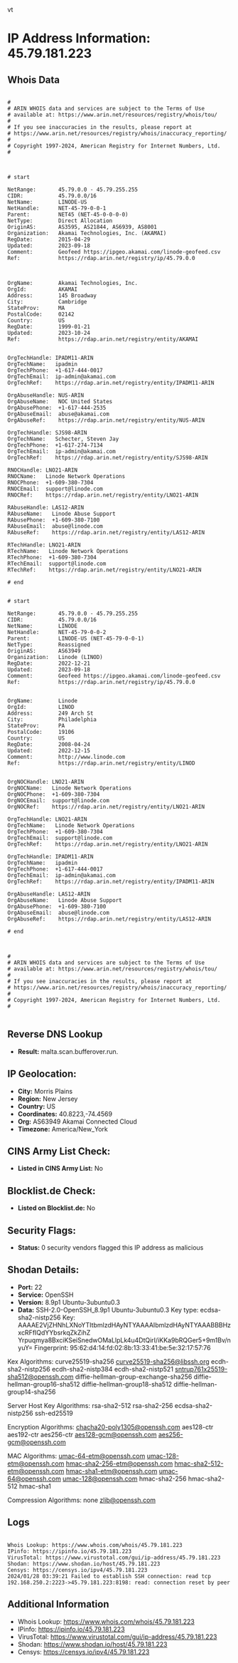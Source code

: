 vt
# IP Address Information: 45.79.181.223

## Whois Data
```

#
# ARIN WHOIS data and services are subject to the Terms of Use
# available at: https://www.arin.net/resources/registry/whois/tou/
#
# If you see inaccuracies in the results, please report at
# https://www.arin.net/resources/registry/whois/inaccuracy_reporting/
#
# Copyright 1997-2024, American Registry for Internet Numbers, Ltd.
#



# start

NetRange:       45.79.0.0 - 45.79.255.255
CIDR:           45.79.0.0/16
NetName:        LINODE-US
NetHandle:      NET-45-79-0-0-1
Parent:         NET45 (NET-45-0-0-0-0)
NetType:        Direct Allocation
OriginAS:       AS3595, AS21844, AS6939, AS8001
Organization:   Akamai Technologies, Inc. (AKAMAI)
RegDate:        2015-04-29
Updated:        2023-09-18
Comment:        Geofeed https://ipgeo.akamai.com/linode-geofeed.csv
Ref:            https://rdap.arin.net/registry/ip/45.79.0.0



OrgName:        Akamai Technologies, Inc.
OrgId:          AKAMAI
Address:        145 Broadway
City:           Cambridge
StateProv:      MA
PostalCode:     02142
Country:        US
RegDate:        1999-01-21
Updated:        2023-10-24
Ref:            https://rdap.arin.net/registry/entity/AKAMAI


OrgTechHandle: IPADM11-ARIN
OrgTechName:   ipadmin
OrgTechPhone:  +1-617-444-0017 
OrgTechEmail:  ip-admin@akamai.com
OrgTechRef:    https://rdap.arin.net/registry/entity/IPADM11-ARIN

OrgAbuseHandle: NUS-ARIN
OrgAbuseName:   NOC United States
OrgAbusePhone:  +1-617-444-2535 
OrgAbuseEmail:  abuse@akamai.com
OrgAbuseRef:    https://rdap.arin.net/registry/entity/NUS-ARIN

OrgTechHandle: SJS98-ARIN
OrgTechName:   Schecter, Steven Jay
OrgTechPhone:  +1-617-274-7134 
OrgTechEmail:  ip-admin@akamai.com
OrgTechRef:    https://rdap.arin.net/registry/entity/SJS98-ARIN

RNOCHandle: LNO21-ARIN
RNOCName:   Linode Network Operations
RNOCPhone:  +1-609-380-7304 
RNOCEmail:  support@linode.com
RNOCRef:    https://rdap.arin.net/registry/entity/LNO21-ARIN

RAbuseHandle: LAS12-ARIN
RAbuseName:   Linode Abuse Support
RAbusePhone:  +1-609-380-7100 
RAbuseEmail:  abuse@linode.com
RAbuseRef:    https://rdap.arin.net/registry/entity/LAS12-ARIN

RTechHandle: LNO21-ARIN
RTechName:   Linode Network Operations
RTechPhone:  +1-609-380-7304 
RTechEmail:  support@linode.com
RTechRef:    https://rdap.arin.net/registry/entity/LNO21-ARIN

# end


# start

NetRange:       45.79.0.0 - 45.79.255.255
CIDR:           45.79.0.0/16
NetName:        LINODE
NetHandle:      NET-45-79-0-0-2
Parent:         LINODE-US (NET-45-79-0-0-1)
NetType:        Reassigned
OriginAS:       AS63949
Organization:   Linode (LINOD)
RegDate:        2022-12-21
Updated:        2023-09-18
Comment:        Geofeed https://ipgeo.akamai.com/linode-geofeed.csv
Ref:            https://rdap.arin.net/registry/ip/45.79.0.0


OrgName:        Linode
OrgId:          LINOD
Address:        249 Arch St
City:           Philadelphia
StateProv:      PA
PostalCode:     19106
Country:        US
RegDate:        2008-04-24
Updated:        2022-12-15
Comment:        http://www.linode.com
Ref:            https://rdap.arin.net/registry/entity/LINOD


OrgNOCHandle: LNO21-ARIN
OrgNOCName:   Linode Network Operations
OrgNOCPhone:  +1-609-380-7304 
OrgNOCEmail:  support@linode.com
OrgNOCRef:    https://rdap.arin.net/registry/entity/LNO21-ARIN

OrgTechHandle: LNO21-ARIN
OrgTechName:   Linode Network Operations
OrgTechPhone:  +1-609-380-7304 
OrgTechEmail:  support@linode.com
OrgTechRef:    https://rdap.arin.net/registry/entity/LNO21-ARIN

OrgTechHandle: IPADM11-ARIN
OrgTechName:   ipadmin
OrgTechPhone:  +1-617-444-0017 
OrgTechEmail:  ip-admin@akamai.com
OrgTechRef:    https://rdap.arin.net/registry/entity/IPADM11-ARIN

OrgAbuseHandle: LAS12-ARIN
OrgAbuseName:   Linode Abuse Support
OrgAbusePhone:  +1-609-380-7100 
OrgAbuseEmail:  abuse@linode.com
OrgAbuseRef:    https://rdap.arin.net/registry/entity/LAS12-ARIN

# end



#
# ARIN WHOIS data and services are subject to the Terms of Use
# available at: https://www.arin.net/resources/registry/whois/tou/
#
# If you see inaccuracies in the results, please report at
# https://www.arin.net/resources/registry/whois/inaccuracy_reporting/
#
# Copyright 1997-2024, American Registry for Internet Numbers, Ltd.
#


```
## Reverse DNS Lookup
- **Result:** malta.scan.bufferover.run.

## IP Geolocation:
- **City:** Morris Plains
- **Region:** New Jersey
- **Country:** US
- **Coordinates:** 40.8223,-74.4569
- **Org:** AS63949 Akamai Connected Cloud
- **Timezone:** America/New_York

## CINS Army List Check:
- **Listed in CINS Army List:** 
No

## Blocklist.de Check:
- **Listed on Blocklist.de:** 
No

## Security Flags:
- **Status:** 0 security vendors flagged this IP address as malicious

## Shodan Details:
- **Port:** 22
- **Service:** OpenSSH
- **Version:** 8.9p1 Ubuntu-3ubuntu0.3
- **Data:** SSH-2.0-OpenSSH_8.9p1 Ubuntu-3ubuntu0.3
Key type: ecdsa-sha2-nistp256
Key: AAAAE2VjZHNhLXNoYTItbmlzdHAyNTYAAAAIbmlzdHAyNTYAAABBBHzxcRFfIQdYYbsrkqZkZihZ
Yrpuqmya8BxciKSeiSnedwOMaLlpLk4u4DtQirI/iKKa9bRQGer5+9m1Bv/nyuY=
Fingerprint: 95:62:d4:14:fd:02:8b:13:33:41:be:5e:32:17:57:76

Kex Algorithms:
	curve25519-sha256
	curve25519-sha256@libssh.org
	ecdh-sha2-nistp256
	ecdh-sha2-nistp384
	ecdh-sha2-nistp521
	sntrup761x25519-sha512@openssh.com
	diffie-hellman-group-exchange-sha256
	diffie-hellman-group16-sha512
	diffie-hellman-group18-sha512
	diffie-hellman-group14-sha256

Server Host Key Algorithms:
	rsa-sha2-512
	rsa-sha2-256
	ecdsa-sha2-nistp256
	ssh-ed25519

Encryption Algorithms:
	chacha20-poly1305@openssh.com
	aes128-ctr
	aes192-ctr
	aes256-ctr
	aes128-gcm@openssh.com
	aes256-gcm@openssh.com

MAC Algorithms:
	umac-64-etm@openssh.com
	umac-128-etm@openssh.com
	hmac-sha2-256-etm@openssh.com
	hmac-sha2-512-etm@openssh.com
	hmac-sha1-etm@openssh.com
	umac-64@openssh.com
	umac-128@openssh.com
	hmac-sha2-256
	hmac-sha2-512
	hmac-sha1

Compression Algorithms:
	none
	zlib@openssh.com


## Logs
```

Whois Lookup: https://www.whois.com/whois/45.79.181.223
IPinfo: https://ipinfo.io/45.79.181.223
VirusTotal: https://www.virustotal.com/gui/ip-address/45.79.181.223
Shodan: https://www.shodan.io/host/45.79.181.223
Censys: https://censys.io/ipv4/45.79.181.223
2024/01/28 03:39:21 Failed to establish SSH connection: read tcp 192.168.250.2:2223->45.79.181.223:8198: read: connection reset by peer

```
## Additional Information
- Whois Lookup: https://www.whois.com/whois/45.79.181.223
- IPinfo: https://ipinfo.io/45.79.181.223
- VirusTotal: https://www.virustotal.com/gui/ip-address/45.79.181.223
- Shodan: https://www.shodan.io/host/45.79.181.223
- Censys: https://censys.io/ipv4/45.79.181.223

